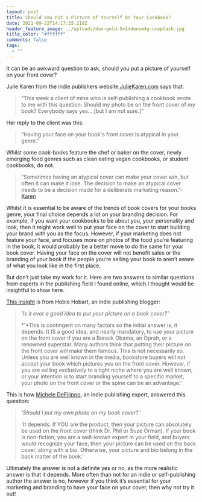 ```yaml
---
layout: post
title: Should You Put a Picture Of Yourself On Your Cookbook?
date: 2021-09-22T14:17:15.218Z
header_feature_image: ../uploads/dan-gold-5o1ddensm4g-unsplash.jpg
title_color: "#ffffff"
comments: false
tags:
  - ""
---
```

<!--StartFragment-->

It can be an awkward question to ask, should you put a picture of yourself on your front cover? 

Julie Karen from the indie publishers website[ JulieKaren.com](https://www.juliekaren.com/blog/should-my-photo-be-on-the-front-cover-of-my-book) says that: 

> “This week a client of mine who is self-publishing a cookbook wrote to me with this question: Should my photo be on the front cover of my book? Everybody says yes....\[but I am not sure.]"

Her reply to the client was this:

> “Having your face on your book's front cover is atypical in your genre.”

Whilst some cook-books feature the chef or baker on the cover, newly emerging food genres such as clean eating vegan cookbooks, or student cookbooks, do not.

> “Sometimes having an atypical cover can make your cover win, but often it can make it lose. The decision to make an atypical cover needs to be a decision made for a deliberate marketing reason.”- [Karen](https://www.juliekaren.com/blog/should-my-photo-be-on-the-front-cover-of-my-book)

Whilst it is essential to be aware of the trends of book covers for your books genre, your final choice depends a lot on your branding decision. For example, if you want your cookbooks to be about you, your personality and look, then it might work well to put your face on the cover to start building your brand with you as the focus. However, if your marketing does not feature your face, and focuses more on photos of the food you’re featuring in the book, it would probably be a better move to do the same for your book cover. Having your face on the cover will not benefit sales or the branding of your book if the people you’re selling your book to aren’t aware of what you look like in the first place.

But don’t just take my work for it. Here are two answers to similar questions from experts in the publishing field I found online, which I thought would be insightful to show here.

[This insight](https://www.selfpublishedauthor.com/content/8-mistakes-will-absolutely-kill-your-book) is from Hobie Hobart, an indie publishing blogger:

> *'Is it ever a good idea to put your picture on a book cover?'*
>
> *'*This is contingent on many factors so the initial answer is, it depends. It IS a good idea, and nearly mandatory, to use your picture on the front cover if you are a Barack Obama, an Oprah, or a renowned superstar. Many authors think that putting their picture on the front cover will make them famous. This is not necessarily so. Unless you are well known in the media, bookstore buyers will not accept your book which pictures you on the front cover. However, if you are selling exclusively to a tight niche where you are well known, or your intention is to start branding yourself to a specific market, your photo on the front cover or the spine can be an advantage.'

This is how [Michele DeFilippo](https://www.quora.com/profile/Michele-DeFilippo), an indie publishing expert, answered this question:

> *'Should I put my own photo on my book cover?* '
>
> 'It depends. If YOU are the product, then your picture can absolutely be used on the front cover (think Dr. Phil or Suze Orman). If your book is non-fiction, you are a well-known expert in your field, and buyers would recognize your face, then your picture can be used on the back cover, along with a bio. Otherwise, your picture and bio belong in the back matter of the book.'

Ultimately the answer is not a definite yes or no, as the more realistic answer is that it depends. More often than not for an indie or self-publishing author the answer is no, however if you think it’s essential for your marketing and branding to have your face on your cover, then why not try it out!

<!--EndFragment-->